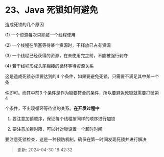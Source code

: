 # 23、Java 死锁如何避免

造成死锁的几个原因

(1) 一个资源每次只能被一个线程使用

(2) 一个线程在阻塞等待某个资源时，不释放已占有资源

(3) 一个线程已经获得的资源，在未使用完之前，不能被强行剥夺

(4) 若干线程形成头尾相接的循环等待资源关系

这是造成死锁必须要达到的4 个条件，如果要避免死锁，只需要不满足其中某一个条

件即可。而其中前3 个条件是作为锁要符合的条件，所以要避免死锁就需要打破第4

个条件，不出现循环等待锁的关系。**在开发过程中**

1. 要注意加锁顺序，保证每个线程按同样的顺序进行加锁

2. 要注意加锁时限，可以针对锁设置一个超时时间

要注意死锁检查，这是一种预防机制，确保在第一时间发现死锁并进行解决

> 更新: 2024-04-30 18:42:32  
